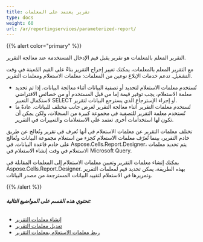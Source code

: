 ```yaml
---
title: تقرير يعتمد على المعلمات
type: docs
weight: 60
url: /ar/reportingservices/parameterized-report/
---
```


{{% alert color="primary" %}} 

التقرير المعلم بالمعلمات هو تقرير يقبل قيم الإدخال المستخدمة عند معالجة التقرير. 

مع التقرير المعلم بالمعلمات، يمكنك تغيير إخراج التقرير بناءً على القيم المُعينة في وقت التشغيل. تدعم خدمات الإبلاغ نوعين من المعلمات: معلمات الاستعلام ومعلمات التقرير. 

- تُستخدم معلمات الاستعلام لتحديد أو تصفية البيانات أثناء معالجة البيانات. إذا تم تحديد معلمة الاستعلام، يجب توفير قيمة إما من قبل المستخدم أو من خصائص الافتراضي لاستكمال التعبير SELECT أو إجراء الإسترجاع الذي يسترجع البيانات لتقرير.
- تُستخدم معلمات التقرير أثناء معالجة التقرير لعرض جانب مختلف للبيانات. عادةً ما تُستخدم معلمة التقرير للتصفية في مجموعة كبيرة من السجلات، ولكن يمكن أن تكون لها استخدامات أخرى تعتمد على الاستعلامات والتعبيرات في التقرير.

تختلف معلمات التقرير عن معلمات الاستعلام في أنها تُعرف في تقرير وتُعالج عن طريق خادم التقرير، بينما تُعرّف معلمات الاستعلام كجزء من استعلام مجموعة البيانات وتُعالج على خادم قاعدة البيانات. في Aspose.Cells.Report.Designer، يتم تحديد معلمات الاستعلام في وقت إنشاء الاستعلام في Microsoft Query. 

يمكنك إنشاء معلمات التقرير وتعيين معلمات الاستعلام إلى المعلمات المقابلة في Aspose.Cells.Report.Designer. بهذه الطريقة، يمكن تحديد قيم لمعلمات التقرير وتمريرها في الاستعلام لتقييد البيانات المسترجعة من مصدر البيانات.

{{% /alert %}} 
###### **تحتوي هذه القسم على المواضيع التالية:** 
- [إنشاء معلمات التقرير](/cells/ar/reportingservices/creating-report-parameters/)
- [تعديل معلمات التقرير](/cells/ar/reportingservices/modifying-report-parameters/)
- [ربط معلمات الاستعلام بمعلمات التقرير](/cells/ar/reportingservices/mapping-query-parameters-to-report-parameters/)
